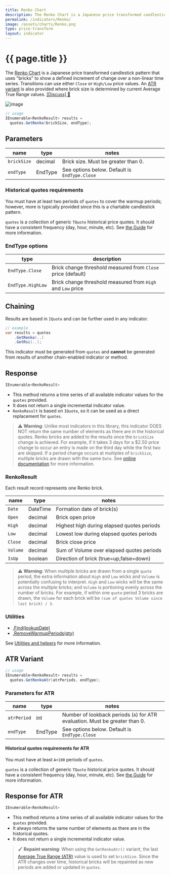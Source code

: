 ```yaml
---
title: Renko Chart
description: The Renko Chart is a Japanese price transformed candlestick pattern that uses "bricks" to show a defined increment of change over a non-linear time series.  Transitions can use either Close or High/Low price values.  An Average True Range (ATR) variant is also provided where brick size is determined by current Average True Range values.
permalink: /indicators/Renko/
image: /assets/charts/Renko.png
type: price-transform
layout: indicator
---
```


# {{ page.title }}

The [Renko Chart](https://en.m.wikipedia.org/wiki/Renko_chart) is a Japanese price transformed candlestick pattern that uses "bricks" to show a defined increment of change over a non-linear time series.  Transitions can use either `Close` or `High/Low` price values.  An [ATR variant](#atr-variant) is also provided where brick size is determined by current Average True Range values.
[[Discuss] :speech_balloon:]({{site.github.repository_url}}/discussions/478 "Community discussion about this indicator")

![image]({{site.baseurl}}{{page.image}})

```csharp
// usage
IEnumerable<RenkoResult> results =
  quotes.GetRenko(brickSize, endType);
```

## Parameters

| name | type | notes
| -- |-- |--
| `brickSize` | decimal | Brick size.  Must be greater than 0.
| `endType` | EndType | See options below.  Default is `EndType.Close`

### Historical quotes requirements

You must have at least two periods of `quotes` to cover the warmup periods; however, more is typically provided since this is a chartable candlestick pattern.

`quotes` is a collection of generic `TQuote` historical price quotes.  It should have a consistent frequency (day, hour, minute, etc).  See [the Guide]({{site.baseurl}}/guide/#historical-quotes) for more information.

### EndType options

| type | description
|-- |--
| `EndType.Close` | Brick change threshold measured from `Close` price (default)
| `EndType.HighLow` | Brick change threshold measured from `High` and `Low` price

## Chaining

Results are based in `IQuote` and can be further used in any indicator.

```csharp
// example
var results = quotes
    .GetRenko(..)
    .GetRsi(..);
```

This indicator must be generated from `quotes` and **cannot** be generated from results of another chain-enabled indicator or method.

## Response

```csharp
IEnumerable<RenkoResult>
```

- This method returns a time series of all available indicator values for the `quotes` provided.
- It does not return a single incremental indicator value.
- `RenkoResult` is based on `IQuote`, so it can be used as a direct replacement for `quotes`.

> :warning: **Warning**: Unlike most indicators in this library, this indicator DOES NOT return the same number of elements as there are in the historical quotes.  Renko bricks are added to the results once the `brickSize` change is achieved.  For example, if it takes 3 days for a $2.50 price change to occur an entry is made on the third day while the first two are skipped.  If a period change occurs at multiples of `brickSize`, multiple bricks are drawn with the same `Date`.  See [online documentation](https://www.investopedia.com/terms/r/renkochart.asp) for more information.

### RenkoResult

Each result record represents one Renko brick.

| name | type | notes
| -- |-- |--
| `Date` | DateTime | Formation date of brick(s)
| `Open` | decimal | Brick open price
| `High` | decimal | Highest high during elapsed quotes periods
| `Low` | decimal | Lowest low during elapsed quotes periods
| `Close` | decimal | Brick close price
| `Volume` | decimal | Sum of Volume over elapsed quotes periods
| `IsUp` | boolean | Direction of brick (true=up,false=down)

> :warning: **Warning**: When multiple bricks are drawn from a single `quote` period, the extra information about `High` and `Low` wicks and `Volume` is potentially confusing to interpret.  `High` and `Low` wicks will be the same across the multiple bricks; and `Volume` is portioning evenly across the number of bricks.  For example, if within one `quote` period 3 bricks are drawn, the `Volume` for each brick will be `(sum of quotes Volume since last brick) / 3`.

### Utilities

- [.Find(lookupDate)]({{site.baseurl}}/utilities#find-indicator-result-by-date)
- [.RemoveWarmupPeriods(qty)]({{site.baseurl}}/utilities#remove-warmup-periods)

See [Utilities and helpers]({{site.baseurl}}/utilities#utilities-for-indicator-results) for more information.

## ATR Variant

```csharp
// usage
IEnumerable<RenkoResult> results =
  quotes.GetRenkoAtr(atrPeriods, endType);
```

### Parameters for ATR

| name | type | notes
| -- |-- |--
| `atrPeriod` | int | Number of lookback periods (`A`) for ATR evaluation.  Must be greater than 0.
| `endType` | EndType | See options below.  Default is `EndType.Close`

#### Historical quotes requirements for ATR

You must have at least `A+100` periods of `quotes`.

`quotes` is a collection of generic `TQuote` historical price quotes.  It should have a consistent frequency (day, hour, minute, etc).  See [the Guide]({{site.baseurl}}/guide/#historical-quotes) for more information.

## Response for ATR

```csharp
IEnumerable<RenkoResult>
```

- This method returns a time series of all available indicator values for the `quotes` provided.
- It always returns the same number of elements as there are in the historical quotes.
- It does not return a single incremental indicator value.

> :paintbrush: **Repaint warning**: When using the `GetRenkoAtr()` variant, the last [Average True Range (ATR)]({{site.baseurl}}/indicators/Atr/#content) value is used to set `brickSize`.  Since the ATR changes over time, historical bricks will be repainted as new periods are added or updated in `quotes`.
